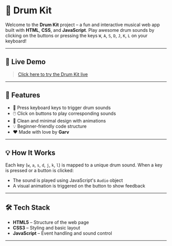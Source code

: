 # 🥁 Drum Kit

Welcome to the **Drum Kit** project – a fun and interactive musical web app built with **HTML**, **CSS**, and **JavaScript**. Play awesome drum sounds by clicking on the buttons or pressing the keys `W`, `A`, `S`, `D`, `J`, `K`, `L` on your keyboard!

---

## 🔗 Live Demo

> [Click here to try the Drum Kit live](https://tech-garv.github.io/Drum-Kit/)  

---


## 🚀 Features

- 🎹 Press keyboard keys to trigger drum sounds
- 🖱️ Click on buttons to play corresponding sounds
- 🎨 Clean and minimal design with animations
- 💡 Beginner-friendly code structure
- ❤️ Made with love by **Garv**

---

## 💡 How It Works

Each key (`w`, `a`, `s`, `d`, `j`, `k`, `l`) is mapped to a unique drum sound. When a key is pressed or a button is clicked:
- The sound is played using JavaScript's `Audio` object
- A visual animation is triggered on the button to show feedback

---

## 🛠️ Tech Stack

- **HTML5** – Structure of the web page
- **CSS3** – Styling and basic layout
- **JavaScript** – Event handling and sound control

---


